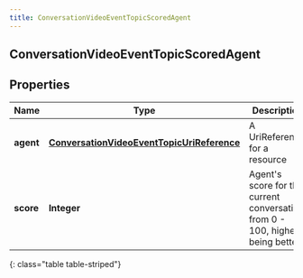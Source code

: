 ```yaml
---
title: ConversationVideoEventTopicScoredAgent
---
```


## ConversationVideoEventTopicScoredAgent

## Properties

| Name      | Type                                                                                                           | Description                                                                       | Notes      |
| --------- | -------------------------------------------------------------------------------------------------------------- | --------------------------------------------------------------------------------- | ---------- |
| **agent** | <!----><!---->[**ConversationVideoEventTopicUriReference**](ConversationVideoEventTopicUriReference.md)<!----> | A UriReference for a resource                                                     | [optional] |
| **score** | <!----><!---->**Integer**<!---->                                                                               | Agent&#39;s score for the current conversation, from 0 - 100, higher being better | [optional] |

{: class="table table-striped"}
